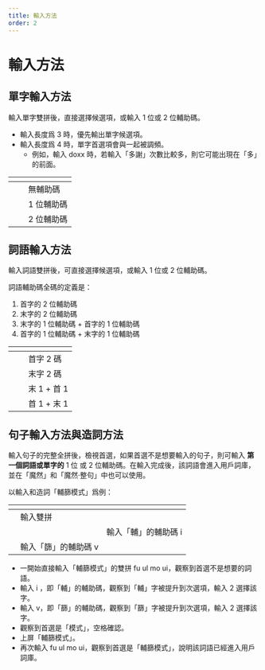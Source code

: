 ```yaml
---
title: 輸入方法
order: 2
---
```


# 輸入方法

## 單字輸入方法

輸入單字雙拼後，直接選擇候選項，或輸入 1 位或 2 位輔助碼。

* 輸入長度爲 3 時，優先輸出單字候選項。
* 輸入長度爲 4 時，單字首選項會與一起被調頻。
  * 例如，輸入 doxx 時，若輸入「多謝」次數比較多，則它可能出現在「多」的前面。

<table data-view="cards"><thead><tr><th></th><th></th><th></th></tr></thead><tbody><tr><td></td><td><img src="/book/.gitbook/assets/image (70).png" alt="" data-size="original"></td><td>無輔助碼</td></tr><tr><td></td><td><img src="/book/.gitbook/assets/image (72).png" alt="" data-size="original"></td><td>1 位輔助碼</td></tr><tr><td></td><td><img src="/book/.gitbook/assets/image (73).png" alt="" data-size="original"></td><td>2 位輔助碼</td></tr></tbody></table>

## 詞語輸入方法

輸入詞語雙拼後，可直接選擇候選項，或輸入 1 位或 2 位輔助碼。

詞語輔助碼全碼的定義是：

1. 首字的 2 位輔助碼
2. 末字的 2 位輔助碼
3. 末字的 1 位輔助碼 + 首字的 1 位輔助碼
4. 首字的 1 位輔助碼 + 末字的 1 位輔助碼

<table data-view="cards"><thead><tr><th></th><th></th><th></th></tr></thead><tbody><tr><td><img src="/book/.gitbook/assets/image (75).png" alt="" data-size="original"></td><td></td><td>首字 2 碼</td></tr><tr><td><img src="/book/.gitbook/assets/image (76).png" alt="" data-size="original"></td><td></td><td>末字 2 碼</td></tr><tr><td><img src="/book/.gitbook/assets/image (77).png" alt="" data-size="original"></td><td></td><td>末 1 + 首 1</td></tr><tr><td><img src="/book/.gitbook/assets/image (78).png" alt="" data-size="original"></td><td></td><td>首 1 + 末 1</td></tr></tbody></table>

## 句子輸入方法與造詞方法

輸入句子的完整全拼後，檢視首選，如果首選不是想要輸入的句子，則可輸入 **第一個詞語或單字的** 1 位 或 2 位輔助碼。在輸入完成後，該詞語會進入用戶詞庫，並在「魔然」和「魔然·整句」中也可以使用。

以輸入和造詞「輔篩模式」爲例：

<table data-view="cards"><thead><tr><th></th><th></th><th></th></tr></thead><tbody><tr><td><img src="/book/.gitbook/assets/image (79).png" alt="" data-size="original"></td><td>輸入雙拼</td><td></td></tr><tr><td><img src="/book/.gitbook/assets/image (81).png" alt="" data-size="original"></td><td></td><td>輸入「輔」的輔助碼 i</td></tr><tr><td><img src="/book/.gitbook/assets/image (82).png" alt="" data-size="original"></td><td>輸入「篩」的輔助碼 v</td><td></td></tr></tbody></table>

* 一開始直接輸入「輔篩模式」的雙拼 fu ul mo ui，觀察到首選不是想要的詞語。
* 輸入 i ，即「輔」的輔助碼，觀察到「輔」字被提升到次選項，輸入 2 選擇該字。
* 輸入 v，即「篩」的輔助碼，觀察到「篩」字被提升到次選項，輸入 2 選擇該字。
* 觀察到首選是「模式」，空格確認。
* 上屏「輔篩模式」。
* 再次輸入 fu ul mo ui，觀察到首選是「輔篩模式」，說明該詞語已經進入用戶詞庫。

